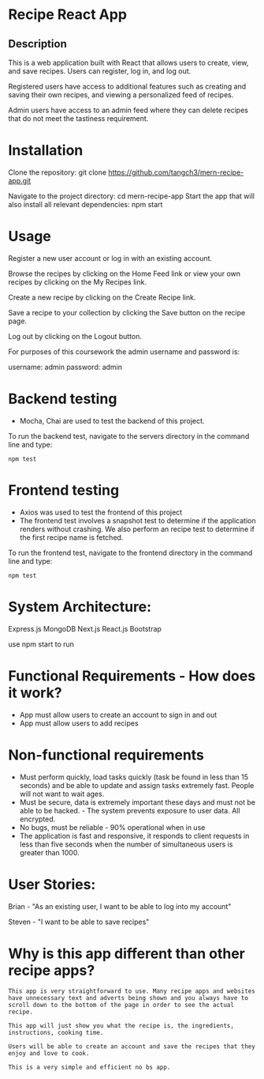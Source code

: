 # Recipe React App

## Description 

This is a web application built with React that allows users to create, view, and save recipes. Users can register, log in, and log out.

 Registered users have access to additional features such as creating and saving their own recipes, and viewing a personalized feed of recipes. 
 
 Admin users have access to an admin feed where they can delete recipes that do not meet the tastiness requirement.

# Installation

Clone the repository: git clone https://github.com/tangch3/mern-recipe-app.git

Navigate to the project directory: cd mern-recipe-app
Start the app that will also install all relevant dependencies: npm start


# Usage

Register a new user account or log in with an existing account.

Browse the recipes by clicking on the Home Feed link or view your own recipes by clicking on the My Recipes link.

Create a new recipe by clicking on the Create Recipe link.

Save a recipe to your collection by clicking the Save button on the recipe page.

Log out by clicking on the Logout button.

For purposes of this coursework the admin username and password is:

username: admin
password: admin

# Backend testing

- Mocha, Chai are used to test the backend of this project.

To run the backend test, navigate to the servers directory in the command line and type:

```
npm test
```

# Frontend testing

- Axios was used to test the frontend of this project
- The frontend test involves a snapshot test to determine if the application renders without crashing. We also perform an recipe test to determine if the first recipe name is fetched.

To run the frontend test, navigate to the frontend directory in the command line and type:

```
npm test
```

# System Architecture:

Express.js
MongoDB
Next.js
React.js
Bootstrap

use npm start to run

# Functional Requirements - How does it work?

- App must allow users to create an account to sign in and out
- App must allow users to add recipes

# Non-functional requirements

- Must perform quickly, load tasks quickly (task be found in less than 15 seconds) and be able to update and assign tasks extremely fast. People will not want to wait ages.
- Must be secure, data is extremely important these days and must not be able to be hacked. - The system prevents exposure to user data. All encrypted.
- No bugs, must be reliable - 90% operational when in use
- The application is fast and responsive, it responds to client requests in less than five seconds when the number of simultaneous users is greater than 1000.

# User Stories:

Brian - "As an existing user, I want to be able to log into my account"

Steven - "I want to be able to save recipes"


# Why is this app different than other recipe apps?

    This app is very straightforward to use. Many recipe apps and websites have unnecessary text and adverts being shown and you always have to scroll down to the bottom of the page in order to see the actual recipe.

    This app will just show you what the recipe is, the ingredients, instructions, cooking time.

    Users will be able to create an account and save the recipes that they enjoy and love to cook.

    This is a very simple and efficient no bs app.






